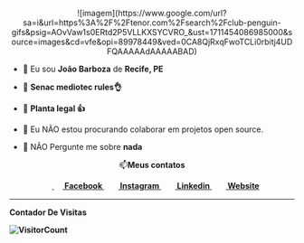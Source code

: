 <p align="center">
![imagem](https://www.google.com/url?sa=i&url=https%3A%2F%2Ftenor.com%2Fsearch%2Fclub-penguin-gifs&psig=AOvVaw1s0ERtd2P5VLLKXSYCVRO_&ust=1711454086985000&source=images&cd=vfe&opi=89978449&ved=0CA8QjRxqFwoTCLi0rbitj4UDFQAAAAAdAAAAABAD)

<p align="left">
  
- 👦 Eu sou <strong>João Barboza</strong> de <strong>Recife, PE</strong>

- 🔭 <strong>Senac mediotec rules👌</strong>

- 🌱 <strong> Planta legal 👍</strong>

- 👯 Eu NÃO estou procurando colaborar em projetos open source.

- 💬 NÃO Pergunte me sobre <strong>nada</strong>
</p>
<p align="center">📫<b>Meus contatos</br></p>

<p align="center">
&nbsp;&nbsp;&nbsp;&nbsp;<a href = "https://www.youtube.com/watch?v=xvFZjo5PgG0"> <img align="center" src = "https://cdn1.iconfinder.com/data/icons/logotypes/32/square-facebook-256.png" height= 15px width = 15px> Facebook </a>&nbsp;&nbsp;
<a href = "https://www.youtube.com/watch?v=xvFZjo5PgG0" target="_blank"><img align="center" src="https://image.flaticon.com/icons/svg/174/174855.svg" height= 15px width = 15px> Instagram </a>&nbsp;&nbsp;
<a href = "https://www.youtube.com/watch?v=xvFZjo5PgG0" target="_blank"><img align="center" src = "https://image.flaticon.com/icons/svg/174/174857.svg" height= 15px width = 15px> Linkedin </a>&nbsp;&nbsp;
<a href = "https://www.youtube.com/watch?v=xvFZjo5PgG0" target="_blank"><img align="center" src = "https://image.flaticon.com/icons/svg/841/841364.svg" height= 15px width = 15px> Website </a>
</p>

*************
**Contador De Visitas**

![VisitorCount](https://profile-counter.glitch.me/{JoaoPapaya}/count.svg)
